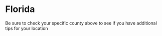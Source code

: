 # Florida
Be sure to check your specific county above to see if you have additional tips for your location